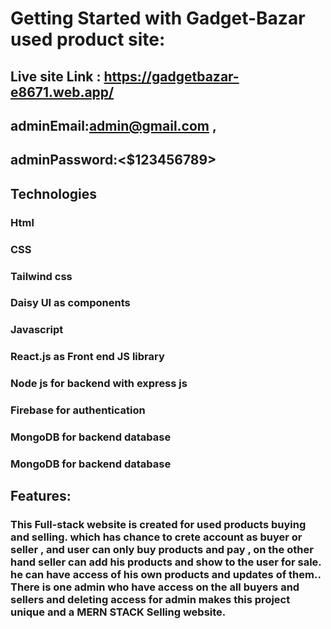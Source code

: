# Getting Started with Gadget-Bazar used product site:

## Live site Link : https://gadgetbazar-e8671.web.app/
## adminEmail:<admin@gmail.com> , 
## adminPassword:<$123456789>

## Technologies 

### Html
### CSS
### Tailwind css 
### Daisy UI as components


### Javascript 
### React.js as Front end JS library
### Node js for backend with express js
### Firebase for authentication
### MongoDB for backend database

### MongoDB for backend database

## Features:
### This Full-stack website is created for used products buying and selling. which has chance to crete account as buyer or seller , and user can only buy products and pay , on the other hand seller can add his products and show to the user for sale. he can have access of his own products and updates of them.. There is one admin who have access on the all buyers and sellers and deleting access for admin makes this project unique and a MERN STACK Selling website.

